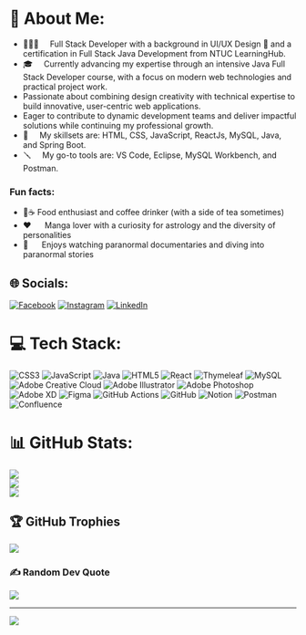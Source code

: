 # 💫 About Me:
<ul>
  <li>🧑🏻‍💻 &nbsp;&nbsp;&nbsp;&nbsp;Full Stack Developer with a background in UI/UX Design 🎨 and a certification in Full Stack Java Development from NTUC LearningHub.</li>
  <li>🎓 &nbsp;&nbsp;&nbsp;&nbsp;Currently advancing my expertise through an intensive Java Full Stack Developer course, with a focus on modern web technologies and practical project work.</li>
  <li>Passionate about combining design creativity with technical expertise to build innovative, user-centric web applications.</li>
  <li>Eager to contribute to dynamic development teams and deliver impactful solutions while continuing my professional growth.</li>
  <li>🥷 &nbsp;&nbsp;&nbsp;&nbsp;My skillsets are: HTML, CSS, JavaScript, ReactJs, MySQL, Java, and Spring Boot.</li>
  <li>🪛 &nbsp;&nbsp;&nbsp;&nbsp;My go-to tools are: VS Code, Eclipse, MySQL Workbench, and Postman.</li>
</ul>  
<h3>Fun facts:</h3>
<ul>
  <li>🍜☕ Food enthusiast and coffee drinker (with a side of tea sometimes)</li>
  <li>❤️ &nbsp;&nbsp;&nbsp;&nbsp;&nbsp;Manga lover with a curiosity for astrology and the diversity of personalities</li>
  <li>👻 &nbsp;&nbsp;&nbsp;&nbsp;&nbsp;Enjoys watching paranormal documentaries and diving into paranormal stories</li>
</ul>


## 🌐 Socials:
[![Facebook](https://img.shields.io/badge/Facebook-%231877F2.svg?logo=Facebook&logoColor=white)](https://facebook.com/https://www.facebook.com/yirou) [![Instagram](https://img.shields.io/badge/Instagram-%23E4405F.svg?logo=Instagram&logoColor=white)](https://instagram.com/https://www.instagram.com/yijusan/) [![LinkedIn](https://img.shields.io/badge/LinkedIn-%230077B5.svg?logo=linkedin&logoColor=white)](https://linkedin.com/in/https://www.linkedin.com/in/yirou-choo/) 

# 💻 Tech Stack:
![CSS3](https://img.shields.io/badge/css3-%231572B6.svg?style=for-the-badge&logo=css3&logoColor=white) ![JavaScript](https://img.shields.io/badge/javascript-%23323330.svg?style=for-the-badge&logo=javascript&logoColor=%23F7DF1E) ![Java](https://img.shields.io/badge/java-%23ED8B00.svg?style=for-the-badge&logo=openjdk&logoColor=white) ![HTML5](https://img.shields.io/badge/html5-%23E34F26.svg?style=for-the-badge&logo=html5&logoColor=white) ![React](https://img.shields.io/badge/react-%2320232a.svg?style=for-the-badge&logo=react&logoColor=%2361DAFB) ![Thymeleaf](https://img.shields.io/badge/Thymeleaf-%23005C0F.svg?style=for-the-badge&logo=Thymeleaf&logoColor=white) ![MySQL](https://img.shields.io/badge/mysql-4479A1.svg?style=for-the-badge&logo=mysql&logoColor=white) ![Adobe Creative Cloud](https://img.shields.io/badge/Adobe%20Creative%20Cloud-DA1F26.svg?style=for-the-badge&logo=Adobe%20Creative%20Cloud&logoColor=white) ![Adobe Illustrator](https://img.shields.io/badge/adobe%20illustrator-%23FF9A00.svg?style=for-the-badge&logo=adobe%20illustrator&logoColor=white) ![Adobe Photoshop](https://img.shields.io/badge/adobe%20photoshop-%2331A8FF.svg?style=for-the-badge&logo=adobe%20photoshop&logoColor=white) ![Adobe XD](https://img.shields.io/badge/Adobe%20XD-470137?style=for-the-badge&logo=Adobe%20XD&logoColor=#FF61F6) ![Figma](https://img.shields.io/badge/figma-%23F24E1E.svg?style=for-the-badge&logo=figma&logoColor=white) ![GitHub Actions](https://img.shields.io/badge/github%20actions-%232671E5.svg?style=for-the-badge&logo=githubactions&logoColor=white) ![GitHub](https://img.shields.io/badge/github-%23121011.svg?style=for-the-badge&logo=github&logoColor=white) ![Notion](https://img.shields.io/badge/Notion-%23000000.svg?style=for-the-badge&logo=notion&logoColor=white) ![Postman](https://img.shields.io/badge/Postman-FF6C37?style=for-the-badge&logo=postman&logoColor=white) ![Confluence](https://img.shields.io/badge/confluence-%23172BF4.svg?style=for-the-badge&logo=confluence&logoColor=white)
# 📊 GitHub Stats:
![](https://github-readme-stats.vercel.app/api?username=yijuchoo&theme=radical&hide_border=false&include_all_commits=true&count_private=true)<br/>
![](https://github-readme-streak-stats.herokuapp.com/?user=yijuchoo&theme=radical&hide_border=false)<br/>
![](https://github-readme-stats.vercel.app/api/top-langs/?username=yijuchoo&theme=radical&hide_border=false&include_all_commits=true&count_private=true&layout=compact)

## 🏆 GitHub Trophies
![](https://github-profile-trophy.vercel.app/?username=yijuchoo&theme=radical&no-frame=false&no-bg=true&margin-w=4)

### ✍️ Random Dev Quote
![](https://quotes-github-readme.vercel.app/api?type=horizontal&theme=radical)

---
[![](https://visitcount.itsvg.in/api?id=yijuchoo&icon=7&color=10)](https://visitcount.itsvg.in)

<!-- Proudly created with GPRM ( https://gprm.itsvg.in ) -->
